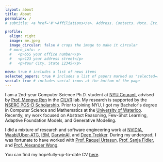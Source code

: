 ```yaml
---
layout: about
title: About
permalink: /
# subtitle: <a href='#'>Affiliations</a>. Address. Contacts. Moto. Etc.

profile:
  align: right
  image: me.jpeg
  image_circular: false # crops the image to make it circular
  # more_info: >
  #   <p>555 your office number</p>
  #   <p>123 your address street</p>
  #   <p>Your City, State 12345</p>

news: true # includes a list of news items
selected_papers: true # includes a list of papers marked as "selected={true}"
social: true # includes social icons at the bottom of the page
---
```


I am a 2nd-year Computer Science Ph.D. student at <a href="https://cims.nyu.edu/dynamic/">NYU Courant</a>, advised by <a href="https://mengyeren.com/">Prof. Mengye Ren</a> in the <a href="https://wp.nyu.edu/cilvr/">CILVR</a> lab. My research is supported by the <a href="https://www.nserc-crsng.gc.ca/Students-Etudiants/PG-CS/BellandPostgrad-BelletSuperieures_eng.asp">NSERC PGS-D Scholarship</a>. Prior to joining NYU, I got my Bachelor's degree in Computer Science and Mathematics at the <a href="https://uwaterloo.ca/">University of Waterloo</a>. Recently, my work focused on Abstract Reasoning, Few-Shot Learning, Adaptive Foundation Models, and Generative Modeling.

I did a mixture of research and software engineering work at <a href="https://research.nvidia.com/labs/toronto-ai/">NVIDIA</a>,  <a href="https://waabi.ai/">Waabi/Uber-ATG</a>,  <a href="https://www.ibm.com/products/cognos-analytics">IBM</a>,  <a href="https://www.bloomberg.com/news/articles/2024-03-14/apple-aapl-buys-canadian-ai-startup-darwinai-as-part-of-race-to-add-features">DarwinAI</a>, and <a href="https://www.deeptrekker.com/">Deep Trekker</a>. During my undergrad, I was fortunate to have worked with <a href="https://www.cs.toronto.edu/~urtasun/">Prof. Raquel Urtasun</a>, <a href="https://www.cs.utoronto.ca/~fidler/">Prof. Sanja Fidler</a>, and <a href="https://www.eng.uwaterloo.ca/~a28wong/">Prof. Alexander Wong</a>.

You can find my hopefully-up-to-date CV <a href="assets/pdf/CV.pdf">here</a>.